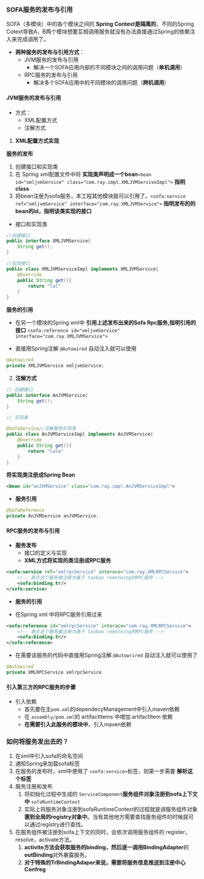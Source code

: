 ### SOFA服务的发布与引用

SOFA（多模块）中的各个模块之间的 **Spring Context是隔离的**，不同的Spring Cotext导致A，B两个模块想要互相调用服务就没有办法直接通过Spring的依赖注入来完成调用了。

* **两种服务的发布与引用方式**：
    * JVM服务的发布与引用
        * 解决一个SOFA应用内部的不同模块之间的调用问题（**单机调用**）
    * RPC服务的发布与引用
        * 解决多个SOFA应用中的不同模块的调用问题（**跨机调用**）

#### JVM服务的发布与引用

* 方式：
    * XML配置方式
    * 注解方式

1. **XML配置方式实现**

**服务的发布**

1. 创建接口和实现类
2. 在 Spring xml配置文件中将 **实现类声明成一个bean**`<bean id="xmljvmService" class="com.ray.impl.XMLJVMServiveImpl">` **指明class**
3. 将bean注册为sofa服务，本工程其他模块就可以引用了。`<sofa:service ref="xmljvmService" interface="com.ray.XMLJVMService">` **指明发布的的bean的id，指明该类实现的接口**

* 接口和实现类
```java
//创建接口
public interface XMLJVMService{
    String get();
}

//实现接口
public class XMLJVMServiceImpl implements XMLJVMService{
    @Override
    public String get(){
        return "lal"
    }
}
```

**服务的引用**

* 在另一个模块的Spring xml中 **引用上述发布出来的Sofa Rpc服务,指明引用的接口**
`<sofa:reference id="xmljvmService" interface="com.ray.XMLJVMService">`

* 直接用Spring注解 `@Autowired` 自动注入就可以使用

```java
@Autowired
private XMLJVMService xmljvmService;
```

2. **注解方式**

```java
// 创建接口
public interface AnJVMService{
    String get();
}

// 实现类

@SofaService//注解服务实现类
public class AnJVMServiceImpl implements AnJVMService{
    @Override
    public String get(){
        return "lala"
    }
}
```

**将实现类注册成Spring Bean**
```xml
<bean id="anJVMService" class="com.ray.impl.AnJVMServiceImpl">
```
* **服务引用**

```java
@SofaReference
private AnJVMService anJVMService;
```

#### RPC服务的发布与引用

* **服务发布**
    * 接口的定义与实现
    * **XML方式将实现的类注册成RPC服务**

```xml
<sofa:service ref="xmlrpcService" interace="com.ray.XMLRPCService">
    <!-- 表示这个服务被注册为基于 taobao remoteing的RPC服务 -->
    <sofa:binding.tr/>
</sofe:service>
```

* **服务的引用**
    
* 在Spring xml 中将RPC服务引用过来

```xml
<sofa:reference id="xmlrpcService" interace="com.ray.XMLRPCService">
    <!-- 表示这个服务被注册为基于 taobao remoteing的RPC服务 -->
    <sofa:binding.tr/>
</sofe:reference>
```

* 在需要该服务的代码中直接用Spring注解 `@Autowrired` 自动注入就可以使用了

```java
@Autowired
private XMLRPCService xmlrpcService
```
#### 引入第三方的RPC服务的步骤

* 引入依赖
    * 首先要在主`pom.xml`的dependecyManagement中引入maven依赖
    * 在 `assembly/pom.xml`的 artifactItems 中增加 artifactItem 依赖
    * **在需要引入此服务的模块中**，引入maven依赖



### 如何将服务发出去的？

1. 在xml中引入sofa的命名空间
2. 通知Spring来加载sofa标签
3. 在服务的发布时，xml中使用了 `<sofa:service>`标签，则第一步需要 **解析这个标签**
4. 服务注册和发布
    1. 将初始化过程中生成的 `ServiceComponent`**服务组件对象注册到sofa上下文中** `sofaRuntimeContext`
    2. 实际上将服务对象注册到sofaRuntimeContext的过程就是讲服务组件对象 **塞到全局的registry对象中**。当有其他地方需要查找服务组件的时候就可以通过registry进行查找。
5. 在服务组件被注册到sofa上下文的同时，会依次调用服务组件的 register，resolve，activate方法。
    1. **activite方法会获取服务的binding，然后逐一调用BindingAdapter**的 **outBinding**对外暴露服务。
    2. **对于特殊的TrBindingAdaper来说，需要将服务信息推送到注册中心Confreg**